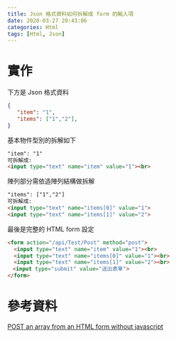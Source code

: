 ```yaml
---
title: Json 格式資料如何拆解成 form 的輸入項
date: 2020-03-27 20:43:06
categories: Html
tags: [Html, Json]
---
```


# 實作
下方是 Json 格式資料
```json
{
   "item": "1",
   "items": ["1","2"],
}
```

<!--more-->

基本物件型別的拆解如下
```html
"item": "1"
可拆解成:
<input type="text" name="item" value="1"><br>
```

陣列部分需依造陣列結構做拆解
```html
"items": ["1","2"]
可拆解成:
<input type="text" name="items[0]" value="1">
<input type="text" name="items[1]" value="2">
```

最後是完整的 HTML form 設定
```html
<form action="/api/Test/Post" method="post">
  <input type="text" name="item" value="1"><br>
  <input type="text" name="items[0]" value="1"><br>
  <input type="text" name="items[1]" value="2"><br>
　<input type="submit" value="送出表單">
</form>
```

# 參考資料
[POST an array from an HTML form without javascript](https://stackoverflow.com/questions/9073690/post-an-array-from-an-html-form-without-javascript)